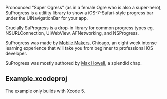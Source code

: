Pronounced “Super Ogress” (as in a female Ogre who is also a super-hero),
SuProgress is a utlitity library to show a iOS-7-Safari-style progress bar under
the UINavigationBar for your app.

Crucially SuProgress is a drop-in library for common progress types eg.
NSURLConnection, UIWebView, AFNetworking, and NSProgress.

SuProgress was made by [Mobile Makers][mm], Chicago, an eight week intense
learning experience that will take you from beginner to professional iOS
developer.

SuProgress was mostly authored by [Max Howell][mxcl], a splendid chap.

Example.xcodeproj
-----------------
The example only builds with Xcode 5.


[mm]:http://mobilemakers.co
[mxcl]:http://mxcl.github.io
